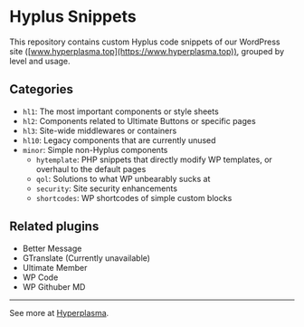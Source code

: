 # Hyplus Snippets

This repository contains custom Hyplus code snippets of our WordPress site ([www.hyperplasma.top](https://www.hyperplasma.top)), grouped by level and usage.

## Categories

* `hl1`: The most important components or style sheets
* `hl2`: Components related to Ultimate Buttons or specific pages
* `hl3`: Site-wide middlewares or containers
* `hl10`: Legacy components that are currently unused
* `minor`: Simple non-Hyplus components
  * `hytemplate`: PHP snippets that directly modify WP templates, or overhaul to the default pages
  * `qol`: Solutions to what WP unbearably sucks at
  * `security`: Site security enhancements
  * `shortcodes`: WP shortcodes of simple custom blocks

## Related plugins

* Better Message
* GTranslate (Currently unavailable)
* Ultimate Member
* WP Code
* WP Githuber MD

---

See more at [Hyperplasma](https://www.hyperplasma.top).
